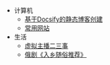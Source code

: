 - 计算机
  - [基于Docsify的静态博客创建](computer/blogDocsify.md)
  - [常用网站](computer/webSite.md)
- 生活
  - [虚拟主播二三事](life/vtuber.md)
  - [俄剧《入乡随俗推荐》](life/ruxiangsuisu.md)